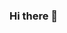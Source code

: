 ### Hi there 👋

<!--
**Idoufkir/idoufkir** is a ✨ _special_ ✨ repository because its `README.md` (this file) appears on your GitHub profile.
[![Header](https://raw.githubusercontent.com/Idoufkir/idoufkir/master/readme_header.png "Header")](https://twitter.com/MustafaIdoufkir)

My name is Mustafa IDOUFKIR and I'm a web developer. I'm from Morocco.

- 🔭 I’m currently working on ...
- 🌱 I’m currently learning ...
- 👯 I’m looking to collaborate on ...
- 🤔 I’m looking for help with ...
- 💬 Ask me about ...
- 📫 How to reach me: ...
- 😄 Pronouns: ...
- ⚡ Fun fact: ...
-->
